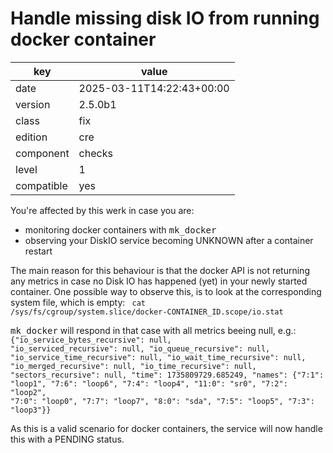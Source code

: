 [//]: # (werk v2)
# Handle missing disk IO from running docker container

key        | value
---------- | ---
date       | 2025-03-11T14:22:43+00:00
version    | 2.5.0b1
class      | fix
edition    | cre
component  | checks
level      | 1
compatible | yes

You're affected by this werk in case you are:
<ul>
<li>monitoring docker containers with <tt>mk_docker</tt></li>
<li>observing your DiskIO service becoming UNKNOWN after a container restart</li>
</ul>

The main reason for this behaviour is that the docker API is not returning any metrics in case no Disk IO has happened (yet) in your newly started container.
One possible way to observe this, is to look at the corresponding system file, which is empty:
<code>
cat /sys/fs/cgroup/system.slice/docker-CONTAINER_ID.scope/io.stat
</code>

<tt>mk_docker</tt> will respond in that case with all metrics beeing null, e.g.:
<code>
{"io_service_bytes_recursive": null, "io_serviced_recursive": null, "io_queue_recursive": null, "io_service_time_recursive": null, "io_wait_time_recursive": null, "io_merged_recursive": null, "io_time_recursive": null, "sectors_recursive": null, "time": 1735809729.685249, "names": {"7:1": "loop1", "7:6": "loop6", "7:4": "loop4", "11:0": "sr0", "7:2": "loop2", "7:0": "loop0", "7:7": "loop7", "8:0": "sda", "7:5": "loop5", "7:3": "loop3"}}
</code>

As this is a valid scenario for docker containers, the service will now handle this with a PENDING status.
